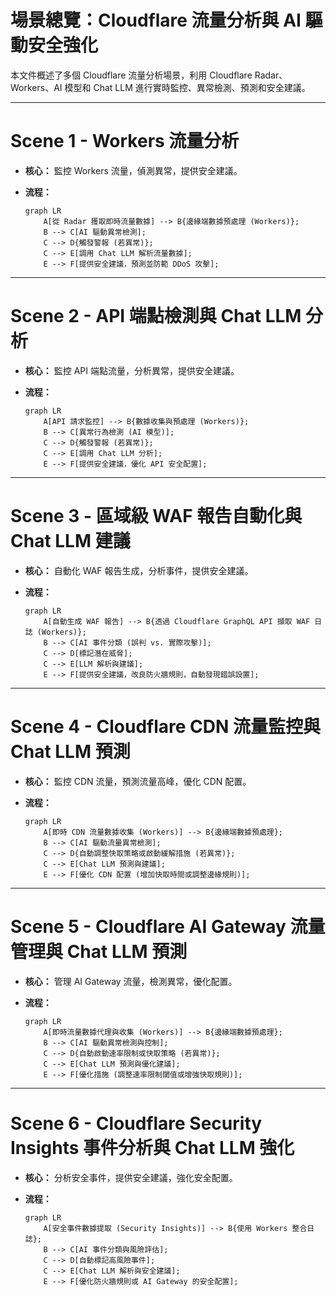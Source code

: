 # 場景總覽：Cloudflare 流量分析與 AI 驅動安全強化

本文件概述了多個 Cloudflare 流量分析場景，利用 Cloudflare Radar、Workers、AI 模型和 Chat LLM 進行實時監控、異常檢測、預測和安全建議。

---

# Scene 1 - Workers 流量分析

- **核心：** 監控 Workers 流量，偵測異常，提供安全建議。

- **流程：**

  ```mermaid
  graph LR
      A[從 Radar 獲取即時流量數據] --> B{邊緣端數據預處理 (Workers)};
      B --> C[AI 驅動異常檢測];
      C --> D{觸發警報 (若異常)};
      C --> E[調用 Chat LLM 解析流量數據];
      E --> F[提供安全建議，預測並防範 DDoS 攻擊];
  ```

---

# Scene 2 - API 端點檢測與 Chat LLM 分析

- **核心：** 監控 API 端點流量，分析異常，提供安全建議。

- **流程：**

  ```mermaid
  graph LR
      A[API 請求監控] --> B{數據收集與預處理 (Workers)};
      B --> C[異常行為檢測 (AI 模型)];
      C --> D{觸發警報 (若異常)};
      C --> E[調用 Chat LLM 分析];
      E --> F[提供安全建議，優化 API 安全配置];
  ```

---

# Scene 3 - 區域級 WAF 報告自動化與 Chat LLM 建議

- **核心：** 自動化 WAF 報告生成，分析事件，提供安全建議。

- **流程：**

  ```mermaid
  graph LR
      A[自動生成 WAF 報告] --> B{透過 Cloudflare GraphQL API 擷取 WAF 日誌 (Workers)};
      B --> C[AI 事件分類 (誤判 vs. 實際攻擊)];
      C --> D[標記潛在威脅];
      C --> E[LLM 解析與建議];
      E --> F[提供安全建議，改良防火牆規則，自動發現錯誤設置];
  ```

---

# Scene 4 - Cloudflare CDN 流量監控與 Chat LLM 預測

- **核心：** 監控 CDN 流量，預測流量高峰，優化 CDN 配置。

- **流程：**

  ```mermaid
  graph LR
      A[即時 CDN 流量數據收集 (Workers)] --> B{邊緣端數據預處理};
      B --> C[AI 驅動流量異常檢測];
      C --> D{自動調整快取策略或啟動緩解措施 (若異常)};
      C --> E[Chat LLM 預測與建議];
      E --> F[優化 CDN 配置 (增加快取時間或調整邊緣規則)];
  ```

---

# Scene 5 - Cloudflare AI Gateway 流量管理與 Chat LLM 預測

- **核心：** 管理 AI Gateway 流量，檢測異常，優化配置。

- **流程：**

  ```mermaid
  graph LR
      A[即時流量數據代理與收集 (Workers)] --> B{邊緣端數據預處理};
      B --> C[AI 驅動異常檢測與控制];
      C --> D{自動啟動速率限制或快取策略 (若異常)};
      C --> E[Chat LLM 預測與優化建議];
      E --> F[優化措施 (調整速率限制閾值或增強快取規則)];
  ```

---

# Scene 6 - Cloudflare Security Insights 事件分析與 Chat LLM 強化

- **核心：** 分析安全事件，提供安全建議，強化安全配置。

- **流程：**

  ```mermaid
  graph LR
      A[安全事件數據提取 (Security Insights)] --> B{使用 Workers 整合日誌};
      B --> C[AI 事件分類與風險評估];
      C --> D[自動標記高風險事件];
      C --> E[Chat LLM 解析與安全建議];
      E --> F[優化防火牆規則或 AI Gateway 的安全配置];
  ```
